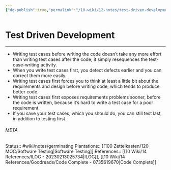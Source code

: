 ```yaml
---
{"dg-publish":true,"permalink":"/10-wiki/12-notes/test-driven-development-20230213075335/"}
---
```


# Test Driven Development
---
- Writing test cases before writing the code doesn’t take any more effort than writing test cases after the code; it simply resequences the test-case-writing activity.
- When you write test cases first, you detect defects earlier and you can correct them more easily.
- Writing test cases first forces you to think at least a little bit about the requirements and design before writing code, which tends to produce better code.
- Writing test cases first exposes requirements problems sooner, before the code is written, because it’s hard to write a test case for a poor requirement.
- If you save your test cases, which you should do, you can still test last, in addition to testing first.





###### META
Status:: #wiki/notes/germinating 
Plantations:: [[100 Zettelkasten/120 MOC/Software Testing\|Software Testing]]
References:: [[10 Wiki/14 References/ILOG - 20230213025734\|ILOG]], [[10 Wiki/14 References/Goodreads/Code Complete - 0735619670\|Code Complete]]
